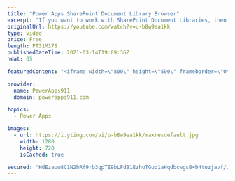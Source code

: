 ```yaml
---
title: "Power Apps SharePoint Document Library Browser"
excerpt: "If you want to work with SharePoint Document Libraries, then this is the video for you. File thumbnails, IsFolder, Filtering, Navigating, Upload, and Deleting are all covered in an awesome Mobile app demo. So much fun! 🥳  Power Apps Consulting and training at https://www.PowerApps911.com"
originalUrl: https://youtube.com/watch?v=u-b8w9ea1kk
type: video
price: Free
length: PT31M17S
publishedDateTime: 2021-03-14T19:09:36Z
heat: 65

featuredContent: "<iframe width=\"800\" height=\"500\" frameborder=\"0\" src=\"https://www.youtube.com/embed/u-b8w9ea1kk\" allow=\"accelerometer; autoplay; encrypted-media; gyroscope; picture-in-picture\" allowfullscreen></iframe>"

provider:
  name: PowerApps911
  domain: powerapps911.com

topics:
  - Power Apps

images:
  - url: https://i.ytimg.com/vi/u-b8w9ea1kk/maxresdefault.jpg
    width: 1280
    height: 720
    isCached: true

secured: "HdEzauw8C1N2hRf9rb3qpTE9bLFdB1EzhuTGud1aHqdbcwgsB+b4tuzjavf//wiSSIOQ/VenR2V2AOXrRw0SLFUKPomg1F4oiwUID65oRXf4hCrkZd+xoybJPAmozVQ13iG2qK+yVnQRjBRAKuG7EmSM12TaoFgAPxpKjlfKnVnPHL+FhWC6KonTqDuTQfXPzGCHK0JlhciBKDDZp+hqcOaDo+ZC5GAaJ4kkm/Yqs5G0du59cikludz0fQBXZF0zGO56IwnlOYdMNk4kac7VpHWvtYnVA9VGuSN0hHRxA0nqpkVx0uPeRFdO5U7eFzHwMCaWXRd1Ut8qvE38ydKoQ1RqKU0Msf3pdesDA7aiee6+jH0yHRMZf/v5X/ZueHZmihy1aChenK83o+1jdSycCw==;LzHbKNiY++ueHOtJPFyKGw=="
---
```


